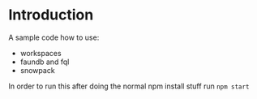 # Introduction

A sample code how to use:

- workspaces
- faundb and fql
- snowpack

In order to run this after doing the normal npm install stuff run ``` npm start ```